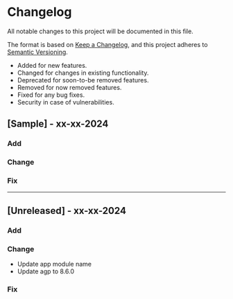 # Changelog

All notable changes to this project will be documented in this file.

The format is based on [Keep a Changelog](https://keepachangelog.com/en/1.1.0/),
and this project adheres to [Semantic Versioning](https://semver.org/spec/v2.0.0.html).

- Added for new features.
- Changed for changes in existing functionality.
- Deprecated for soon-to-be removed features.
- Removed for now removed features.
- Fixed for any bug fixes.
- Security in case of vulnerabilities.

## [Sample] - xx-xx-2024

### Add

### Change

### Fix

---

## [Unreleased] - xx-xx-2024

### Add

### Change

- Update app module name
- Update agp to 8.6.0

### Fix